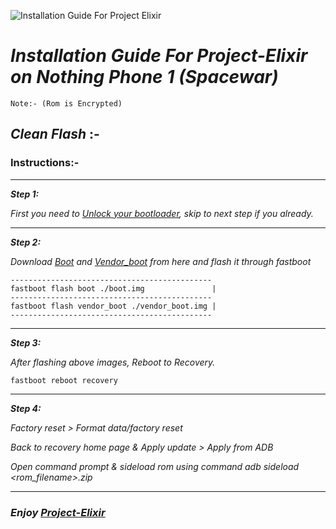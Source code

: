 ![Installation Guide For Project Elixir](https://i.imgur.com/3UmK6nS.png "Installation")

# _Installation Guide For Project-Elixir on Nothing Phone 1 (Spacewar)_

`Note:- (Rom is Encrypted)`

## _Clean Flash_ :- 

### **Instructions:-**

---
***Step 1:*** 

_First you need to [Unlock your bootloader](https://graph.org/How-to-unlock-bootloader-for-Nothing-Phone-1-07-15), skip to next step if you already._

---
***Step 2:*** 

_Download [Boot](https://sourceforge.net/projects/elixirspacewar/files/boot.img/download) and [Vendor_boot](https://sourceforge.net/projects/elixirspacewar/files/vendor_boot.img/download) from here and flash it through fastboot_

```
---------------------------------------------
fastboot flash boot ./boot.img               |
---------------------------------------------
fastboot flash vendor_boot ./vendor_boot.img |
---------------------------------------------
```


---
***Step 3:***

_After flashing above images, Reboot to Recovery._
```
fastboot reboot recovery
```
---
***Step 4:***

_Factory reset > Format data/factory reset_

_Back to recovery home page & Apply update > Apply from ADB_

_Open command prompt & sideload rom using command adb sideload <rom_filename>.zip_

---
### _***Enjoy [Project-Elixir](https://projectelixiros.com)***_
